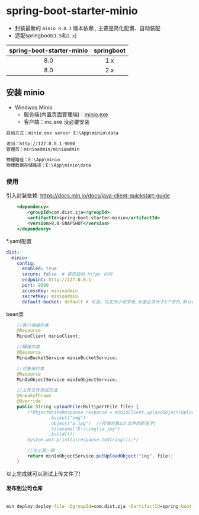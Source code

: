 # spring-boot-starter-minio

- 封装最新的 `minio 8.0.3` 版本依赖 , 主要是简化配置、自动装配
- 适配springboot(`1.5`和`2.x`)

| spring-boot-starter-minio | springboot |
| :----: | :----: |
|  8.0 |   1.x |
|  8.0  |   2.x |


## 安装 minio

- Windwos Minio
    - 服务端(内置页面管理端)：[minio.exe](https://dl.min.io/server/minio/release/windows-amd64/minio.exe)   
    - 客户端：mc.exe  没必要安装

```cmd
启动方式：minio.exe server E:\App\minio\data

访问：http://127.0.0.1:9000
管理员：minioadmin/minioadmin

物理路径：E:\App\minio
物理数据存储路径：E:\App\minio\data
```

### 使用

引入封装依赖:
https://docs.min.io/docs/java-client-quickstart-guide

```xml
    <dependency>
        <groupId>com.dist.zja</groupId>
        <artifactId>spring-boot-starter-minio</artifactId>
        <version>8.0-SNAPSHOT</version>
    </dependency>
```

*.yaml配置

```yaml
dist:
  minio:
    config:
      enabled: true
      secure: false  # 是否启动 https 访问
      endpoint: http://127.0.0.1
      port: 9000
      accessKey: minioadmin
      secretKey: minioadmin
      default-bucket: default # 可选，仅支持小写字母,长度必须大于3个字符,默认桶会自动创建
```

bean类

```java
    //客户端操作类
    @Resource
    MinioClient minioClient;

    //桶操作类
    @Resource
    MinioBucketService minioBucketService;

    //对象操作类
    @Resource
    MinIoObjectService minIoObjectService;

    //上传文件测试方法
    @SneakyThrows
    @Override
    public String uploadFile(MultipartFile file) {
        /*ObjectWriteResponse response = minioClient.uploadObject(UploadObjectArgs.builder()
                .bucket("img")
                .object("a.jpg")  //存储对象id(文件的新名字)
                .filename("D:\\img\\a.jpg")
                .build());
        System.out.println(response.toString());*/

        //与上面一致
        return minIoObjectService.putUploadObject("img", file);
    }
```

以上完成就可以测试上传文件了!


#### 发布到公司仓库

```cmd

mvn deploy:deploy-file -DgroupId=com.dist.zja -DartifactId=spring-boot-starter-minio -Dversion=8.0-SNAPSHOT -Dpackaging=jar -Dfile=D:/project/github/private/spring-boot-starter-minio/target/spring-boot-starter-minio-8.0-SNAPSHOT.jar -Durl=http://elb-791125809.cn-northwest-1.elb.amazonaws.com.cn:5336/artifactory/libs-snapshot/ -DrepositoryId=distsnapshots -DpomFile=D:/project/github/private/spring-boot-starter-minio/pom.xml

```